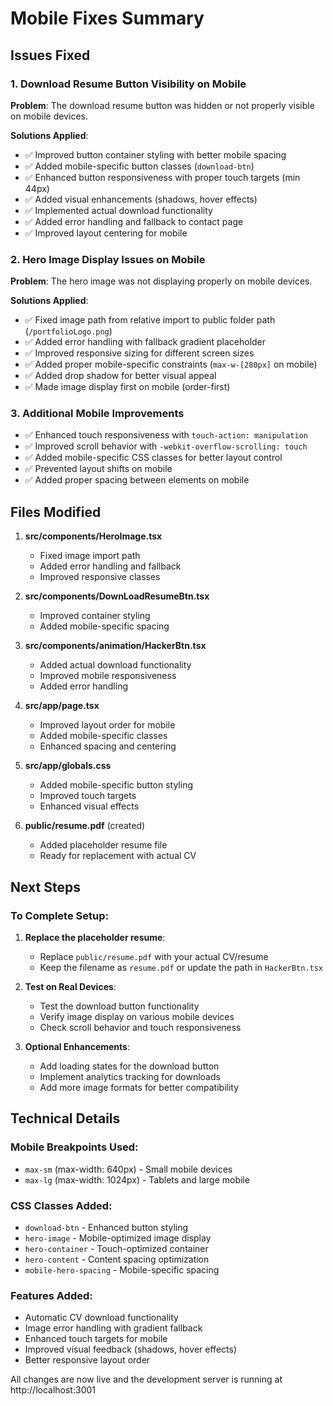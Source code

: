 # Mobile Fixes Summary

## Issues Fixed

### 1. Download Resume Button Visibility on Mobile

**Problem**: The download resume button was hidden or not properly visible on mobile devices.

**Solutions Applied**:

- ✅ Improved button container styling with better mobile spacing
- ✅ Added mobile-specific button classes (`download-btn`)
- ✅ Enhanced button responsiveness with proper touch targets (min 44px)
- ✅ Added visual enhancements (shadows, hover effects)
- ✅ Implemented actual download functionality
- ✅ Added error handling and fallback to contact page
- ✅ Improved layout centering for mobile

### 2. Hero Image Display Issues on Mobile

**Problem**: The hero image was not displaying properly on mobile devices.

**Solutions Applied**:

- ✅ Fixed image path from relative import to public folder path (`/portfolioLogo.png`)
- ✅ Added error handling with fallback gradient placeholder
- ✅ Improved responsive sizing for different screen sizes
- ✅ Added proper mobile-specific constraints (`max-w-[280px]` on mobile)
- ✅ Added drop shadow for better visual appeal
- ✅ Made image display first on mobile (order-first)

### 3. Additional Mobile Improvements

- ✅ Enhanced touch responsiveness with `touch-action: manipulation`
- ✅ Improved scroll behavior with `-webkit-overflow-scrolling: touch`
- ✅ Added mobile-specific CSS classes for better layout control
- ✅ Prevented layout shifts on mobile
- ✅ Added proper spacing between elements on mobile

## Files Modified

1. **src/components/HeroImage.tsx**
   - Fixed image import path
   - Added error handling and fallback
   - Improved responsive classes

2. **src/components/DownLoadResumeBtn.tsx**
   - Improved container styling
   - Added mobile-specific spacing

3. **src/components/animation/HackerBtn.tsx**
   - Added actual download functionality
   - Improved mobile responsiveness
   - Added error handling

4. **src/app/page.tsx**
   - Improved layout order for mobile
   - Added mobile-specific classes
   - Enhanced spacing and centering

5. **src/app/globals.css**
   - Added mobile-specific button styling
   - Improved touch targets
   - Enhanced visual effects

6. **public/resume.pdf** (created)
   - Added placeholder resume file
   - Ready for replacement with actual CV

## Next Steps

### To Complete Setup:

1. **Replace the placeholder resume**:
   - Replace `public/resume.pdf` with your actual CV/resume
   - Keep the filename as `resume.pdf` or update the path in `HackerBtn.tsx`

2. **Test on Real Devices**:
   - Test the download button functionality
   - Verify image display on various mobile devices
   - Check scroll behavior and touch responsiveness

3. **Optional Enhancements**:
   - Add loading states for the download button
   - Implement analytics tracking for downloads
   - Add more image formats for better compatibility

## Technical Details

### Mobile Breakpoints Used:

- `max-sm` (max-width: 640px) - Small mobile devices
- `max-lg` (max-width: 1024px) - Tablets and large mobile

### CSS Classes Added:

- `download-btn` - Enhanced button styling
- `hero-image` - Mobile-optimized image display
- `hero-container` - Touch-optimized container
- `hero-content` - Content spacing optimization
- `mobile-hero-spacing` - Mobile-specific spacing

### Features Added:

- Automatic CV download functionality
- Image error handling with gradient fallback
- Enhanced touch targets for mobile
- Improved visual feedback (shadows, hover effects)
- Better responsive layout order

All changes are now live and the development server is running at http://localhost:3001
